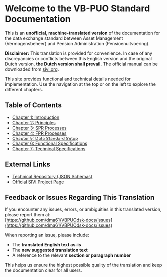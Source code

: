 # Welcome to the VB-PUO Standard Documentation
This is an **unofficial, machine-translated version** of the documentation for the data exchange standard between Asset Management (Vermogensbeheer) and Pension Administration (Pensioenuitvoering).

**Disclaimer:** This translation is provided for convenience. In case of any discrepancies or conflicts between this English version and the original Dutch version, **the Dutch version shall prevail.** The official manual can be downloaded from [sivi.org](https://www.sivi.org/pensioen/standaard-data-uitwisseling-vermogensbeheer-en-pensioenuitvoering/).

This site provides functional and technical details needed for implementation. Use the navigation at the top or on the left to explore the different chapters.

## Table of Contents
*   [Chapter 1: Introduction](chapter-1-introduction.md)
*   [Chapter 2: Principles](chapter-2-principles.md)
*   [Chapter 3: SPR Processes](chapter-3-spr-processes.md)
*   [Chapter 4: FPR Processes](chapter-4-fpr-processes.md)
*   [Chapter 5: Data Standard Setup](chapter-5-data-standard-setup.md)
*   [Chapter 6: Functional Specifications](chapter-6-functional-specs.md)
*   [Chapter 7: Technical Specifications](chapter-7-tech-specs.md)

## External Links
*   [Technical Repository (JSON Schemas)](https://github.com/dma61/VBPUOdsk)
*   [Official SIVI Project Page](https://www.sivi.org/pensioen/standaard-data-uitwisseling-vermogensbeheer-en-pensioenuitvoering/)

## Feedback or Issues Regarding This Translation

If you encounter any issues, errors, or ambiguities in this translated version, please report them at:  
[https://github.com/dma61/VBPUOdsk-docs/issues](https://github.com/dma61/VBPUOdsk-docs/issues)

When reporting an issue, please include:
- The **translated English text as-is**
- The **new suggested translation text**
- A reference to the relevant **section or paragraph number**

This helps us ensure the highest possible quality of the translation and keep the documentation clear for all users.
